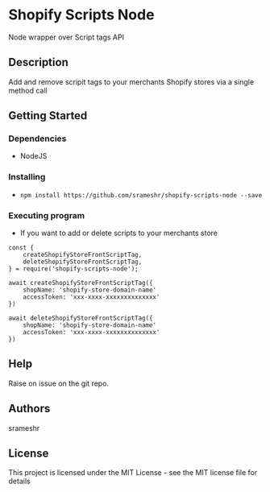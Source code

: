 
# Shopify Scripts Node

Node wrapper over Script tags API 

## Description

Add and remove scripit tags to your merchants Shopify stores via a single method call

## Getting Started

### Dependencies

* NodeJS

### Installing

* ```npm install https://github.com/srameshr/shopify-scripts-node --save```

### Executing program

* If you want to add or delete scripts to your merchants store
``` 
const {
	createShopifyStoreFrontScriptTag,
	deleteShopifyStoreFrontScriptTag,
} = require('shopify-scripts-node');

await createShopifyStoreFrontScriptTag({
	shopName: 'shopify-store-domain-name'
	accessToken: 'xxx-xxxx-xxxxxxxxxxxxxx'
})

await deleteShopifyStoreFrontScriptTag({
	shopName: 'shopify-store-domain-name'
	accessToken: 'xxx-xxxx-xxxxxxxxxxxxxx'
})
```

## Help

Raise on issue on the git repo.

## Authors

srameshr  


## License

This project is licensed under the MIT License - see the MIT license file for details